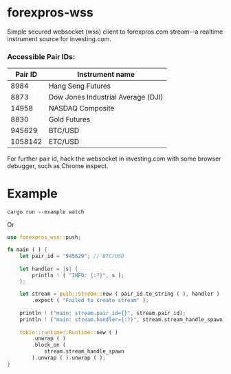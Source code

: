 # forexpros-wss
Simple secured websocket (wss) client to forexpros.com stream--a realtime instrument source for investing.com.

### Accessible Pair IDs:
| Pair ID | Instrument name |
| ------- | --------------- |
| 8984 | Hang Seng Futures |
| 8873 | Dow Jones Industrial Average (DJI) |
| 14958 | NASDAQ Composite |
| 8830 | Gold Futures |
| 945629 | BTC/USD |
| 1058142 | ETC/USD |
 
For further pair id, hack the websocket in investing.com with some browser debugger, such as Chrome inspect.

# Example

```
cargo run --example watch
```

Or

```rust
use forexpros_wss::push;

fn main ( ) {
	let pair_id = "945629";	// BTC/USD
	
	let handler = |s| {
		println ! ( "INFO: {:?}", s );
	};

	let stream = push::Stream::new ( pair_id.to_string ( ), handler )
		.expect ( "Failed to create stream" );
	
	println ! ("main: stream.pair_id={}", stream.pair_id);
	println ! ("main: stream.handler={:?}", stream.stream_handle_spawn);
	
	tokio::runtime::Runtime::new ( )
		.unwrap ( )
		.block_on (
			stream.stream_handle_spawn
		).unwrap ( ).unwrap ( );
}
```
